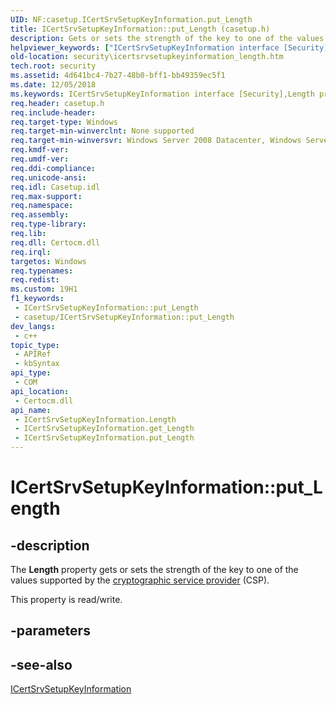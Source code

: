 ```yaml
---
UID: NF:casetup.ICertSrvSetupKeyInformation.put_Length
title: ICertSrvSetupKeyInformation::put_Length (casetup.h)
description: Gets or sets the strength of the key to one of the values supported by the cryptographic service provider (CSP).
helpviewer_keywords: ["ICertSrvSetupKeyInformation interface [Security]","Length property","ICertSrvSetupKeyInformation.Length","ICertSrvSetupKeyInformation.put_Length","ICertSrvSetupKeyInformation::Length","ICertSrvSetupKeyInformation::get_Length","ICertSrvSetupKeyInformation::put_Length","Length property [Security]","Length property [Security]","ICertSrvSetupKeyInformation interface","casetup/ICertSrvSetupKeyInformation::Length","casetup/ICertSrvSetupKeyInformation::get_Length","casetup/ICertSrvSetupKeyInformation::put_Length","put_Length","security.icertsrvsetupkeyinformation_length"]
old-location: security\icertsrvsetupkeyinformation_length.htm
tech.root: security
ms.assetid: 4d641bc4-7b27-48b0-bff1-bb49359ec5f1
ms.date: 12/05/2018
ms.keywords: ICertSrvSetupKeyInformation interface [Security],Length property, ICertSrvSetupKeyInformation.Length, ICertSrvSetupKeyInformation.put_Length, ICertSrvSetupKeyInformation::Length, ICertSrvSetupKeyInformation::get_Length, ICertSrvSetupKeyInformation::put_Length, Length property [Security], Length property [Security],ICertSrvSetupKeyInformation interface, casetup/ICertSrvSetupKeyInformation::Length, casetup/ICertSrvSetupKeyInformation::get_Length, casetup/ICertSrvSetupKeyInformation::put_Length, put_Length, security.icertsrvsetupkeyinformation_length
req.header: casetup.h
req.include-header: 
req.target-type: Windows
req.target-min-winverclnt: None supported
req.target-min-winversvr: Windows Server 2008 Datacenter, Windows Server 2008 Enterprise [desktop apps only]
req.kmdf-ver: 
req.umdf-ver: 
req.ddi-compliance: 
req.unicode-ansi: 
req.idl: Casetup.idl
req.max-support: 
req.namespace: 
req.assembly: 
req.type-library: 
req.lib: 
req.dll: Certocm.dll
req.irql: 
targetos: Windows
req.typenames: 
req.redist: 
ms.custom: 19H1
f1_keywords:
 - ICertSrvSetupKeyInformation::put_Length
 - casetup/ICertSrvSetupKeyInformation::put_Length
dev_langs:
 - c++
topic_type:
 - APIRef
 - kbSyntax
api_type:
 - COM
api_location:
 - Certocm.dll
api_name:
 - ICertSrvSetupKeyInformation.Length
 - ICertSrvSetupKeyInformation.get_Length
 - ICertSrvSetupKeyInformation.put_Length
---
```


# ICertSrvSetupKeyInformation::put_Length


## -description

The <b>Length</b> property gets or sets the strength of the key to one of the values supported by the <a href="https://docs.microsoft.com/windows/desktop/SecGloss/c-gly">cryptographic service provider</a> (CSP).

This property is read/write.

## -parameters

## -see-also

<a href="https://docs.microsoft.com/windows/desktop/api/casetup/nn-casetup-icertsrvsetupkeyinformation">ICertSrvSetupKeyInformation</a>

